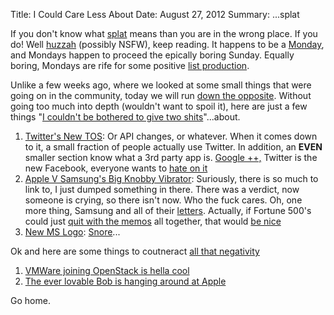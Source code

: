 Title: I Could Care Less About
Date: August 27, 2012
Summary: ...splat

If you don't know what [splat][1] means than you are in the wrong
place. If you do! Well [huzzah][2] (possibly NSFW), keep reading. It
happens to be a [Monday][3], and Mondays happen to proceed the epically
boring Sunday. Equally boring, Mondays are rife for some positive [list
production][4].

Unlike a few weeks ago, where we looked at some small things that were
going on in the community, today we will run [down the opposite][5].
Without going too much into depth (wouldn't want to spoil it), here are
just a few things "[I couldn't be bothered to give two shits][6]"...about.

1. [Twitter's New TOS][7]: Or API changes, or whatever. When it comes
   down to it, a small fraction of people actually use Twitter. In
   addition, an __EVEN__ smaller section know what a 3rd party app is.
   [Google ++,][9] Twitter is the new Facebook, everyone wants to [hate on it][8]
1. [Apple V Samsung's Big Knobby Vibrator][10]: Suriously, there is so
   much to link to, I just dumped something in there. There was a
   verdict, now someone is crying, so there isn't now. Who the fuck
   cares. Oh, one more thing, Samsung and all of their [letters][11].
   Actually, if Fortune 500's could just [quit with the memos][12] all
   together, that would [be nice][13]
1. [New MS Logo][14]: [Snore][15]...

Ok and here are some things to coutneract [all that negativity][16]

1. [VMWare joining OpenStack is hella cool][17]
1. [The ever lovable Bob is hanging around at Apple][18]

Go home.

[1]: http://www.codejacked.com/know-your-keyboard-bang-splat-whack/
[2]: http://25.media.tumblr.com/8tqDWct6W70gfanxSJXIGOMO_500.jpg
[3]: http://strictlystrengthproject.com/wp-content/uploads/HappyMon.jpg
[4]: http://teuxdeux.com/
[5]: http://www.everythingaction.com/wp-content/uploads/2010/02/2003_the_rundown_020.jpg
[6]: http://www.urbandictionary.com/define.php?term=I+could+give+two+shits
[7]: http://news.google.com/news?ned=us&q=twitter%20api&btnG=Search+News
[8]: https://gimmebar.com/view/50340ae129ca15593d000005/big
[9]: http://us5.memecdn.com/How-I-feel-about-America_c_66102.jpg
[10]: http://www.litigationandtrial.com/2012/08/articles/attorney/patent-infringement/apple-v-samsung/
[11]: http://9to5mac.com/2012/08/27/youve-seen-apples-internal-memo-to-employees-on-the-verdict-now-heres-samsungs/
[12]: http://blog.smartbear.com/Portals/175832/images/office-space-boss1.jpg
[13]: http://youlooknicetoday.com/
[14]: http://blogs.computerworld.com/windows/20889/new-microsoft-logo-rants-and-raves-itbwcw
[15]: http://youtu.be/-JFfN5pKzFU
[16]: https://gimmebar.com/view/50305c7729ca153546000001/big
[17]: http://gigaom.com/cloud/surprise-vmware-will-join-openstack/
[18]: http://www.pcmag.com/article2/0,2817,2408977,00.asp
